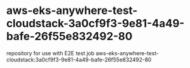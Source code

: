 # aws-eks-anywhere-test-cloudstack-3a0cf9f3-9e81-4a49-bafe-26f55e832492-80
repository for use with E2E test job aws-eks-anywhere-test-cloudstack:3a0cf9f3-9e81-4a49-bafe-26f55e832492-80
